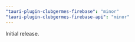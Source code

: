 ```yaml
---
"tauri-plugin-clubgermes-firebase": "minor"
"tauri-plugin-clubgermes-firebase-api": "minor"
---
```


Initial release.
